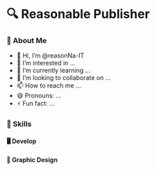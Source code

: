 # 🔍 Reasonable Publisher 

### 🤍 About Me

- 👋 Hi, I’m @reasonNa-IT
- 👀 I’m interested in ...
- 🌱 I’m currently learning ...
- 💞️ I’m looking to collaborate on ...
- 📫 How to reach me ...
- 😄 Pronouns: ...
- ⚡ Fun fact: ...


### 🤍 Skills

#### 🖥️ Develop

#### 🎨 Graphic Design
<!---
reasonNa-IT/reasonNa-IT is a ✨ special ✨ repository because its `README.md` (this file) appears on your GitHub profile.
You can click the Preview link to take a look at your changes.
--->
